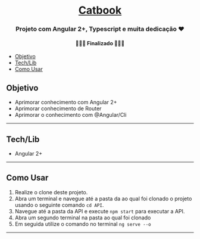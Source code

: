 <h1 align="center">
     <a href="#" alt="Projeto de uma galeria de fotos"> Catbook </a>
</h1>

<h3 align="center">
    Projeto com Angular 2+, Typescript e muita dedicação ❤
</h3>

<h4 align="center">
	👨🏽‍💻  Finalizado  👨🏽‍💻
</h4>

<!--ts-->
   * [Objetivo](#Objetivo)
   * [Tech/Lib](#Tech/Lib)
   * [Como Usar](#como-usar)
<!--te-->

## Objetivo

* Aprimorar conhecimento com Angular 2+
* Aprimorar conhecimento de Router
* Aprimorar o conhecimento com @Angular/Cli

---

## Tech/Lib
* Angular 2+
---


## Como Usar

1. Realize o clone deste projeto.
2. Abra um terminal e navegue até a pasta da ao qual foi clonado o projeto usando o seguinte comando ``` cd API ```.
3. Navegue até a pasta da API e execute ``` npm start ``` para executar a API.
5. Abra um segundo terminal na pasta ao qual foi clonado
4. Em seguida utilize o comando no terminal ``` ng serve --o ```

---